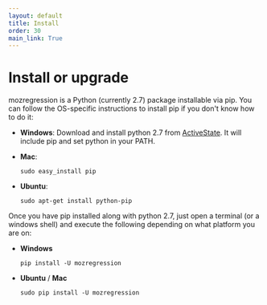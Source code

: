 ```yaml
---
layout: default
title: Install
order: 30
main_link: True
---
```


# Install or upgrade

mozregression is a Python (currently 2.7) package installable via pip. You can
follow the OS-specific instructions to install pip if you don't know how to do it:

- **Windows**:
  Download and install python 2.7 from
  [ActiveState](http://www.activestate.com/activepython/downloads).
  It will include pip and set python in your PATH.
- **Mac**:

      sudo easy_install pip

- **Ubuntu**:

      sudo apt-get install python-pip

Once you have pip installed along with python 2.7, just open a terminal
(or a windows shell) and execute the following depending on what platform
you are on:

- **Windows**

      pip install -U mozregression

- **Ubuntu** / **Mac**

      sudo pip install -U mozregression
